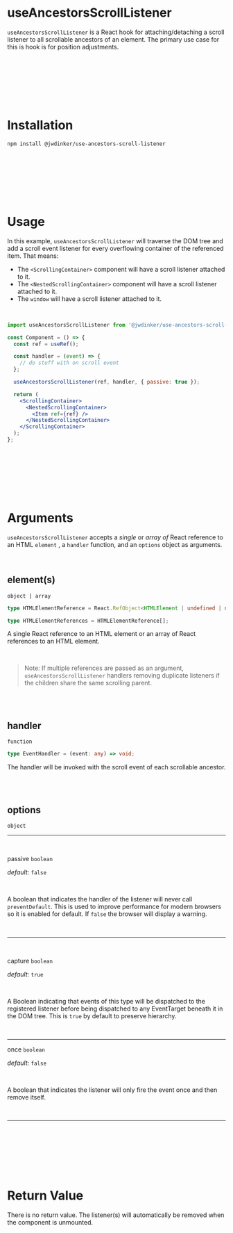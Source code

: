 # useAncestorsScrollListener

`useAncestorsScrollListener` is a React hook for attaching/detaching a scroll listener to all scrollable ancestors of an element. The primary use case for this is hook is for position adjustments.

<br><br><br><br><br><br>

# Installation

```
npm install @jwdinker/use-ancestors-scroll-listener
```

<br><br><br><br><br><br>

# Usage

In this example, `useAncestorsScrollListener` will traverse the DOM tree and add a scroll event listener for every overflowing container of the referenced item. That means:

- The `<ScrollingContainer>` component will have a scroll listener attached to it.
- The `<NestedScrollingContainer>` component will have a scroll listener attached to it.
- The `window` will have a scroll listener attached to it.

<br>

```jsx
import useAncestorsScrollListener from '@jwdinker/use-ancestors-scroll-listener';

const Component = () => {
  const ref = useRef();

  const handler = (event) => {
    // do stuff with on scroll event
  };

  useAncestorsScrollListener(ref, handler, { passive: true });

  return (
    <ScrollingContainer>
      <NestedScrollingContainer>
        <Item ref={ref} />
      </NestedScrollingContainer>
    </ScrollingContainer>
  );
};
```

<br><br><br><br><br><br>

# Arguments

`useAncestorsScrollListener` accepts a _single_ or _array of_ React reference to an HTML `element` , a `handler` function, and an `options` object as arguments.

<br>

## element(s)

`object | array`

```ts
type HTMLElementReference = React.RefObject<HTMLElement | undefined | null>;

type HTMLElementReferences = HTMLElementReference[];
```

A single React reference to an HTML element or an array of React references to an HTML element.

<br>

> Note: If multiple references are passed as an argument, `useAncestorsScrollListener` handlers removing duplicate listeners if the children share the same scrolling parent.

<br><br>

## handler

`function`

```ts
type EventHandler = (event: any) => void;
```

The handler will be invoked with the scroll event of each scrollable ancestor.

<br><br>

## options

`object`

---

<br>

passive `boolean`

_default:_ `false`

<br>

A boolean that indicates the handler of the listener will never call `preventDefault`. This is used to improve performance for modern browsers so it is enabled for default. If `false` the browser will display a warning.

<br>

---

<br>

capture `boolean`

_default:_ `true`

<br>

A Boolean indicating that events of this type will be dispatched to the registered listener before being dispatched to any EventTarget beneath it in the DOM tree. This is `true` by default to preserve hierarchy.

<br>

---

once `boolean`

_default:_ `false`

<br>

A boolean that indicates the listener will only fire the event once and then remove itself.

<br>

---

<br><br><br><br><br><br>

# Return Value

There is no return value. The listener(s) will automatically be removed when the component is unmounted.
